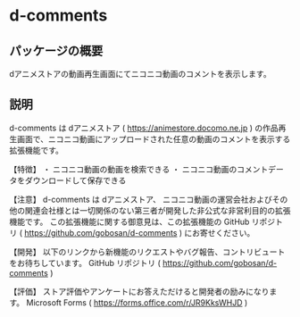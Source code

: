 # d-comments

## パッケージの概要

dアニメストアの動画再生画面にてニコニコ動画のコメントを表示します。

## 説明

d-comments は dアニメストア ( <https://animestore.docomo.ne.jp> ) の作品再生画面で、ニコニコ動画にアップロードされた任意の動画のコメントを表示する拡張機能です。

【特徴】
・ ニコニコ動画の動画を検索できる
・ ニコニコ動画のコメントデータをダウンロードして保存できる

【注意】
d-comments は dアニメストア、 ニコニコ動画の運営会社およびその他の関連会社様とは一切関係のない第三者が開発した非公式な非営利目的の拡張機能です。
この拡張機能に関する御意見は、この拡張機能の GitHub リポジトリ ( <https://github.com/gobosan/d-comments> ) にお寄せください。

【開発】
以下のリンクから新機能のリクエストやバグ報告、コントリビュートをお待ちしています。
GitHub リポジトリ ( <https://github.com/gobosan/d-comments> )

【評価】
ストア評価やアンケートにお答えただけると開発者の励みになります。
Microsoft Forms ( <https://forms.office.com/r/JR9KksWHJD> )
